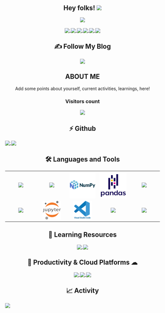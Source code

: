 <h2 align="center">
  Hey folks!
  <img src="https://media.giphy.com/media/hvRJCLFzcasrR4ia7z/giphy.gif" width="28">
</h2>

<!-- Typing SVG by DenverCoder1 - https://github.com/ParthGohil21/readme-typing-svg -->
<p align="center">
  <a href="https://github.com/ParthGohil21/readme-typing-svg"><img src="https://readme-typing-svg.herokuapp.com/?lines=I'm%20Parth;A%20Passionate%20ML%20Dev%20from%20India!;Always%20learning%20new%20things&font=Fira%20Code&center=true&width=440&height=45&color=f75c7e&vCenter=true&size=22"></a>
</p>

<!-- Social Media Handles -->
<p align="center">
  <a href="https://twitter.com/prthgo">
  <img align="center" src="https://img.shields.io/twitter/follow/prthgo?label=Twitter&logo=twitter&style=for-the-badge" />  
</a>
  <a href="https://www.linkedin.com/in/prthgo/">
  <img align="center" src="https://img.shields.io/badge/linkedin-%230077B5.svg?style=for-the-badge&logo=linkedin&logoColor=white" />
</a>
  <a href="https://www.kaggle.com/parth215">
  <img align="center" src="https://img.shields.io/badge/Kaggle-035a7d?style=for-the-badge&logo=kaggle&logoColor=white" />
</a>
  <a href="https://discord.gg/DBNh52mBdQ">
  <img align="center" src="https://img.shields.io/badge/%3CServer%3E-%237289DA.svg?style=for-the-badge&logo=discord&logoColor=white" />
</a>
  <a href="https://github.com/ParthGohil21">
  <img align="center" src="https://img.shields.io/badge/github-%23121011.svg?style=for-the-badge&logo=github&logoColor=white" />
</a>
  <a href="https://instagram.com/prthgo">
  <img align="center" src="https://img.shields.io/badge/prthgo-%23E4405F.svg?style=for-the-badge&logo=Instagram&logoColor=white" />
</a>
</p>

<h2 align="center">✍ Follow My Blog </h2>
<p align="center">
  <a href="https://prthgo.medium.com/">
  <img align="center" src="https://img.shields.io/badge/Medium-12100E?style=for-the-badge&logo=medium&logoColor=white" />
</a>
</p>

<!-- About me section-->
<h2 align="center"> ABOUT ME </h2>
<p align="center">
  Add some points about yourself, current activities, learnings, here!
</p>


<h3 align="center"> Visitors count </h3>
<p align="center">
  <a href="https://github.com/ParthGohil21/github-profile-count">
    <img align="center" src="https://profile-counter.glitch.me/{ParthGohil21}/count.svg" />
    </a>
  </p>


<!--Github Stats-->
<h2 align="center">⚡ Github</h2>
<a href="https://github.com/ParthGohil21/github-readme-stats">
  <img align="center" src="https://github-readme-stats.vercel.app/api?username=ParthGohil21&theme=blue-green&show_icons=true)" />
</a>
<a href="https://github.com/ParthGohil21/github-readme-streak-stats">
  <img align="center" src="https://github-readme-streak-stats.herokuapp.com/?user=ParthGohil21&theme=chartreuse-dark" />
</a>

<h2 align="center">🛠 Languages and Tools</h2>

<table width="100" align="center">
<tr>
    <td align='center' width="100">
        <img src="https://raw.githubusercontent.com/rahul-jha98/github_readme_icons/main/language_and_tools/square/python/python.svg">
    </td>
    <td align='center' width="100">
        <img src="https://raw.githubusercontent.com/rahul-jha98/github_readme_icons/main/language_and_tools/square/pytorch/pytorch.svg">
    </td>
    <td align='center' width="100">
        <img src="https://github.com/devicons/devicon/blob/master/icons/numpy/numpy-original-wordmark.svg">
    </td>
    <td align='center'  width="100">
        <img src="https://github.com/devicons/devicon/blob/master/icons/pandas/pandas-original-wordmark.svg">
    </td>
    <td align='center'  width="100">
        <img src="https://github.com/ShruAgarwal/ParthGohil21-1/blob/main/matplotlib.png">
    </td>
</tr>
<tr>
     <td align='center' width="100">
        <img src="https://github.com/ShruAgarwal/ParthGohil21-1/blob/main/seaborn.png">
    </td>
    <td align='center' width="100">
        <img src="https://github.com/devicons/devicon/blob/master/icons/jupyter/jupyter-original-wordmark.svg" width="60">
    </td>
    <td align='center' width="100">
        <img src="https://github.com/devicons/devicon/blob/master/icons/vscode/vscode-original-wordmark.svg" width="60">
    </td>
    <td align='center'  width="100">
        <img src="https://raw.githubusercontent.com/rahul-jha98/github_readme_icons/main/language_and_tools/square/git-scm/git-scm.svg">
    </td>
    <td align='center'  width="100">
        <img src="https://github.com/ShruAgarwal/ParthGohil21-1/blob/main/kaggle_logo.png">
    </td>
</tr>
</table>



<h2 align="center"> 🌱 Learning Resources </h2>
<p align="center">
  <a href="https://github.com/ParthGohil21/img-shields-io">
  <img align="center" src="https://img.shields.io/badge/YouTube-FF0000?style=for-the-badge&logo=youtube&logoColor=white" />
</a>
<a href="https://github.com/ParthGohil21/img-shields-io">
  <img align="center" src="https://img.shields.io/badge/Kaggle-035a7d?style=for-the-badge&logo=kaggle&logoColor=white" />
</a>
</p>



<!-- Journal and Hosting-->
<h2 align="center"> 📃 Productivity & Cloud Platforms ☁ </h2>
<p align="center">
  <a href="https://github.com/ParthGohil21/img-shields-io">
  <img align="center" src="https://img.shields.io/badge/Notion-000000?style=for-the-badge&logo=notion&logoColor=white" />
</a>
<a href="https://github.com/ParthGohil21/img-shields-io">
  <img align="center" src="https://img.shields.io/badge/heroku-%23430098.svg?style=for-the-badge&logo=heroku&logoColor=white" />
</a>
<a href="https://github.com/ParthGohil21/img-shields-io">
  <img align="center" src="https://github.com/ShruAgarwal/ParthGohil21-1/blob/main/streamlit_logo.png" width="150"/>
</a>
</p>



<h2 align="center">📈 Activity</h2>
<a href="https://github.com/ParthGohil21/github-readme-activity-graph">
  <img align="center" src="https://activity-graph.herokuapp.com/graph?username=ParthGohil21&theme=material-palenight" />
</a>
